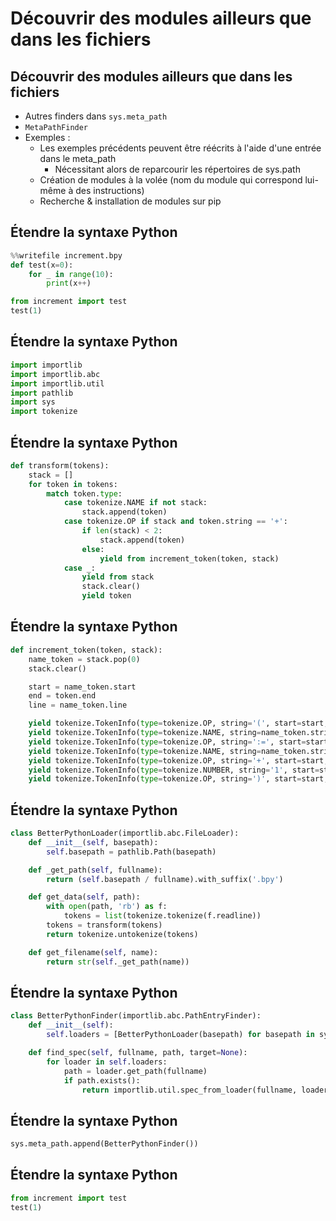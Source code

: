 # Découvrir des modules ailleurs que dans les fichiers

## Découvrir des modules ailleurs que dans les fichiers

- Autres finders dans `sys.meta_path`
- `MetaPathFinder`
- Exemples :
    - Les exemples précédents peuvent être réécrits à l'aide d'une entrée dans le meta_path
        - Nécessitant alors de reparcourir les répertoires de sys.path
    - Création de modules à la volée (nom du module qui correspond lui-même à des instructions)
    - Recherche & installation de modules sur pip

## Étendre la syntaxe Python

```python
%%writefile increment.bpy
def test(x=0):
    for _ in range(10):
        print(x++)
```

```python
from increment import test
test(1)
```

## Étendre la syntaxe Python

```python
import importlib
import importlib.abc
import importlib.util
import pathlib
import sys
import tokenize
```

## Étendre la syntaxe Python

```python
def transform(tokens):
    stack = []
    for token in tokens:
        match token.type:
            case tokenize.NAME if not stack:
                stack.append(token)
            case tokenize.OP if stack and token.string == '+':
                if len(stack) < 2:
                    stack.append(token)
                else:
                    yield from increment_token(token, stack)
            case _:
                yield from stack
                stack.clear()
                yield token
```

## Étendre la syntaxe Python

```python
def increment_token(token, stack):
    name_token = stack.pop(0)
    stack.clear()

    start = name_token.start
    end = token.end
    line = name_token.line

    yield tokenize.TokenInfo(type=tokenize.OP, string='(', start=start, end=start, line=line)
    yield tokenize.TokenInfo(type=tokenize.NAME, string=name_token.string, start=start, end=start, line=line)
    yield tokenize.TokenInfo(type=tokenize.OP, string=':=', start=start, end=start, line=line)
    yield tokenize.TokenInfo(type=tokenize.NAME, string=name_token.string, start=start, end=start, line=line)
    yield tokenize.TokenInfo(type=tokenize.OP, string='+', start=start, end=start, line=line)
    yield tokenize.TokenInfo(type=tokenize.NUMBER, string='1', start=start, end=start, line=line)
    yield tokenize.TokenInfo(type=tokenize.OP, string=')', start=start, end=end, line=line)
```

## Étendre la syntaxe Python

```python
class BetterPythonLoader(importlib.abc.FileLoader):
    def __init__(self, basepath):
        self.basepath = pathlib.Path(basepath)

    def _get_path(self, fullname):
        return (self.basepath / fullname).with_suffix('.bpy')

    def get_data(self, path):
        with open(path, 'rb') as f:
            tokens = list(tokenize.tokenize(f.readline))
        tokens = transform(tokens)
        return tokenize.untokenize(tokens)

    def get_filename(self, name):
        return str(self._get_path(name))
```

## Étendre la syntaxe Python

```python
class BetterPythonFinder(importlib.abc.PathEntryFinder):
    def __init__(self):
        self.loaders = [BetterPythonLoader(basepath) for basepath in sys.path]

    def find_spec(self, fullname, path, target=None):
        for loader in self.loaders:
            path = loader.get_path(fullname)
            if path.exists():
                return importlib.util.spec_from_loader(fullname, loader)
```

## Étendre la syntaxe Python

```python
sys.meta_path.append(BetterPythonFinder())
```

## Étendre la syntaxe Python

```python
from increment import test
test(1)
```
